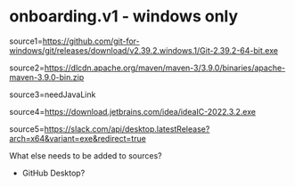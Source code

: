 # onboarding.v1 - windows only
source1=https://github.com/git-for-windows/git/releases/download/v2.39.2.windows.1/Git-2.39.2-64-bit.exe

source2=https://dlcdn.apache.org/maven/maven-3/3.9.0/binaries/apache-maven-3.9.0-bin.zip

source3=needJavaLink

source4=https://download.jetbrains.com/idea/ideaIC-2022.3.2.exe

source5=https://slack.com/api/desktop.latestRelease?arch=x64&variant=exe&redirect=true <!-- need to find a direct link that doesn't redirect -->

What else needs to be added to sources?
- GitHub Desktop?
